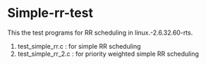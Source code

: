 # Simple-rr-test

This the test programs for RR scheduling in linux.-2.6.32.60-rts.
1. test_simple_rr.c : for simple RR scheduling
2. test_simple_rr_2.c : for priority weighted simple RR scheduling

